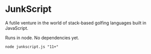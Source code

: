 # JunkScript
A futile venture in the world of stack-based golfing languages built in JavaScript.

Runs in node. No dependencies yet.

```
node junkscript.js "11+"
```
